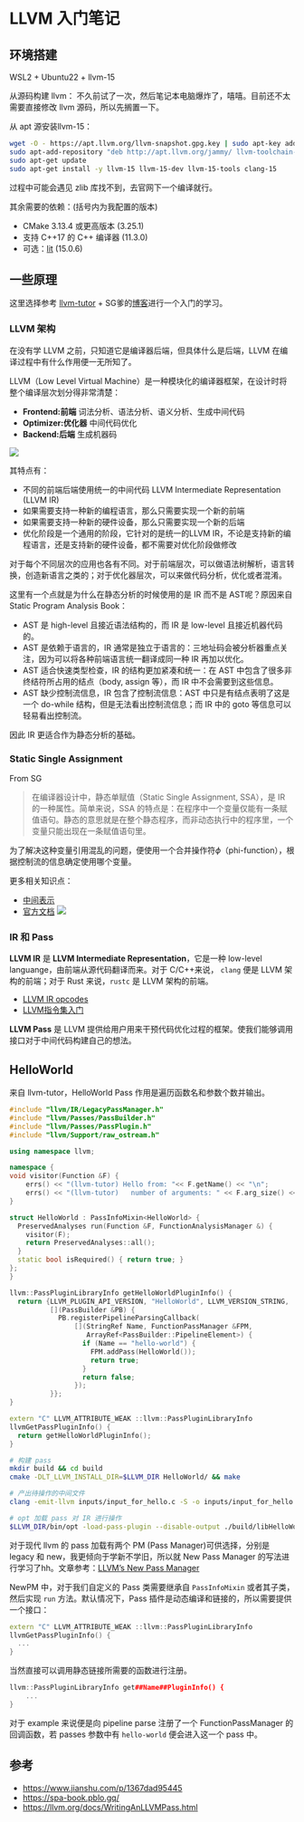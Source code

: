 # LLVM 入门笔记

## 环境搭建
WSL2 + Ubuntu22 + llvm-15

从源码构建 llvm：
不久前试了一次，然后笔记本电脑爆炸了，嘻嘻。目前还不太需要直接修改 llvm 源码，所以先搁置一下。

从 apt 源安装llvm-15：
```sh
wget -O - https://apt.llvm.org/llvm-snapshot.gpg.key | sudo apt-key add -
sudo apt-add-repository "deb http://apt.llvm.org/jammy/ llvm-toolchain-jammy-15 main"
sudo apt-get update
sudo apt-get install -y llvm-15 llvm-15-dev llvm-15-tools clang-15
```
过程中可能会遇见 zlib 库找不到，去官网下一个编译就行。

其余需要的依赖：(括号内为我配置的版本)

- CMake 3.13.4 或更高版本 (3.25.1)
- 支持 C++17 的 C++ 编译器 (11.3.0)
- 可选：[lit](https://llvm.org/docs/CommandGuide/lit.html) (15.0.6)
## 一些原理

这里选择参考 [llvm-tutor](https://github.com/banach-space/llvm-tutor/) + SG爹的[博客](https://www.cnblogs.com/Here-is-SG/p/16708170.html)进行一个入门的学习。

### LLVM 架构

在没有学 LLVM 之前，只知道它是编译器后端，但具体什么是后端，LLVM 在编译过程中有什么作用便一无所知了。

LLVM（Low Level Virtual Machine）是一种模块化的编译器框架，在设计时将整个编译层次划分得非常清楚：

-   **Frontend:前端**  词法分析、语法分析、语义分析、生成中间代码
-   **Optimizer:优化器**  中间代码优化
-   **Backend:后端**  生成机器码

![](https://image.silente.top/img/3008243-b517c768f5a97607.webp)

其特点有：
-   不同的前端后端使用统一的中间代码 LLVM Intermediate Representation (LLVM IR)
-   如果需要支持一种新的编程语言，那么只需要实现一个新的前端
-   如果需要支持一种新的硬件设备，那么只需要实现一个新的后端
-   优化阶段是一个通用的阶段，它针对的是统一的LLVM IR，不论是支持新的编程语言，还是支持新的硬件设备，都不需要对优化阶段做修改

对于每个不同层次的应用也各有不同。对于前端层次，可以做语法树解析，语言转换，创造新语言之类的；对于优化器层次，可以来做代码分析，优化或者混淆。

这里有一个点就是为什么在静态分析的时候使用的是 IR 而不是 AST呢？原因来自 Static Program Analysis Book：

-   AST 是 high-level 且接近语法结构的，而 IR 是 low-level 且接近机器代码的。
-   AST 是依赖于语言的，IR 通常是独立于语言的：三地址码会被分析器重点关注，因为可以将各种前端语言统一翻译成同一种 IR 再加以优化。
-   AST 适合快速类型检查，IR 的结构更加紧凑和统一：在 AST 中包含了很多非终结符所占用的结点（body, assign 等），而 IR 中不会需要到这些信息。
-   AST 缺少控制流信息，IR 包含了控制流信息：AST 中只是有结点表明了这是一个 do-while 结构，但是无法看出控制流信息；而 IR 中的 goto 等信息可以轻易看出控制流。

因此 IR 更适合作为静态分析的基础。

### Static Single Assignment
From SG
> 在编译器设计中，静态单赋值（Static Single Assignment, SSA），是 IR 的一种属性。简单来说，SSA 的特点是：在程序中一个变量仅能有一条赋值语句。静态的意思就是在整个静态程序，而非动态执行中的程序里，一个变量只能出现在一条赋值语句里。

为了解决这种变量引用混乱的问题，便使用一个合并操作符$\phi$（phi-function），根据控制流的信息确定使用哪个变量。

更多相关知识点：

- [中间表示](https://spa-book.pblo.gq/ch1/2intermediaterepresentation)
- [官方文档](https://llvm.org/docs/)
![](https://image.silente.top/img/1596887-20220927134430112-1076343907.png)
### IR 和 Pass

**LLVM IR** 是 **LLVM Intermediate Representation**，它是一种 low-level languange，由前端从源代码翻译而来。对于 C/C++来说， `clang` 便是 LLVM 架构的前端；对于 Rust 来说，`rustc` 是 LLVM 架构的前端。

- [LLVM IR opcodes](https://github.com/llvm/llvm-project/blob/release/15.x/llvm/lib/IR/Instruction.cpp#L347-L426) 
- [LLVM指令集入门](https://blog.csdn.net/qq_37206105/article/details/115274241)

**LLVM Pass** 是 LLVM 提供给用户用来干预代码优化过程的框架。使我们能够调用接口对于中间代码构建自己的想法。

## HelloWorld

来自 llvm-tutor，HelloWorld Pass 作用是遍历函数名和参数个数并输出。
```cpp
#include "llvm/IR/LegacyPassManager.h"
#include "llvm/Passes/PassBuilder.h"
#include "llvm/Passes/PassPlugin.h"
#include "llvm/Support/raw_ostream.h"

using namespace llvm;

namespace {
void visitor(Function &F) {
    errs() << "(llvm-tutor) Hello from: "<< F.getName() << "\n";
    errs() << "(llvm-tutor)   number of arguments: " << F.arg_size() << "\n";
}

struct HelloWorld : PassInfoMixin<HelloWorld> {
  PreservedAnalyses run(Function &F, FunctionAnalysisManager &) {
    visitor(F);
    return PreservedAnalyses::all();
  }
  static bool isRequired() { return true; }
};
}

llvm::PassPluginLibraryInfo getHelloWorldPluginInfo() {
  return {LLVM_PLUGIN_API_VERSION, "HelloWorld", LLVM_VERSION_STRING,
          [](PassBuilder &PB) {
            PB.registerPipelineParsingCallback(
                [](StringRef Name, FunctionPassManager &FPM,
                   ArrayRef<PassBuilder::PipelineElement>) {
                  if (Name == "hello-world") {
                    FPM.addPass(HelloWorld());
                    return true;
                  }
                  return false;
                });
          }};
}

extern "C" LLVM_ATTRIBUTE_WEAK ::llvm::PassPluginLibraryInfo
llvmGetPassPluginInfo() {
  return getHelloWorldPluginInfo();
}
```

```sh
# 构建 pass
mkdir build && cd build
cmake -DLT_LLVM_INSTALL_DIR=$LLVM_DIR HelloWorld/ && make

# 产出待操作的中间文件
clang -emit-llvm inputs/input_for_hello.c -S -o inputs/input_for_hello.ll

# opt 加载 pass 对 IR 进行操作
$LLVM_DIR/bin/opt -load-pass-plugin --disable-output ./build/libHelloWorld.so -passes=hello-world inputs/input_for_hello.ll
```

对于现代 llvm 的 pass 加载有两个 PM (Pass Manager)可供选择，分别是 legacy 和 new，我更倾向于学新不学旧，所以就 New Pass Manager 的写法进行学习了hh。文章参考：[LLVM’s New Pass Manager](https://blog.llvm.org/posts/2021-03-26-the-new-pass-manager/)

NewPM 中，对于我们自定义的 Pass 类需要继承自 `PassInfoMixin` 或者其子类，然后实现 `run` 方法。默认情况下，Pass 插件是动态编译和链接的，所以需要提供一个接口：
```cpp
extern "C" LLVM_ATTRIBUTE_WEAK ::llvm::PassPluginLibraryInfo
llvmGetPassPluginInfo() {
  ...
}
```

当然直接可以调用静态链接所需要的函数进行注册。
```cpp
llvm::PassPluginLibraryInfo get##Name##PluginInfo() {
	...
}
```

对于 example 来说便是向 pipeline parse 注册了一个 FunctionPassManager 的回调函数，若 passes 参数中有 `hello-world` 便会进入这一个 pass 中。
## 参考
- https://www.jianshu.com/p/1367dad95445
- https://spa-book.pblo.gq/
- https://llvm.org/docs/WritingAnLLVMPass.html